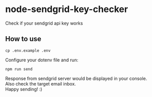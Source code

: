 # node-sendgrid-key-checker
Check if your sendgrid api key works

## How to use
```shell
cp .env.example .env
```

Configure your dotenv file and run:
```shell
npm run send
```

Response from sendgrid server would be displayed in your console.  
Also check the target email inbox.  
Happy sending! :)
